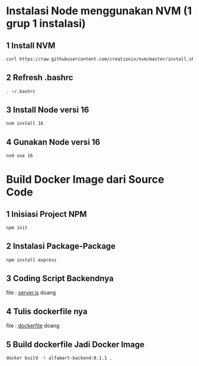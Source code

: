# Instalasi Node menggunakan NVM (1 grup 1 instalasi)

## 1 Install NVM
```sh
curl https://raw.githubusercontent.com/creationix/nvm/master/install.sh | bash 
```

## 2 Refresh .bashrc
```sh
. ~/.bashrc   
```

## 3 Install Node versi 16
```sh
nvm install 16
```

## 4 Gunakan Node versi 16
```sh
nvm use 16
```

# Build Docker Image dari Source Code

## 1 Inisiasi Project NPM

```sh
npm init
```

## 2 Instalasi Package-Package

```sh
npm install express
```

## 3 Coding Script Backendnya

file : [server.js](./server.js) doang

## 4 Tulis dockerfile nya

file : [dockerfile](./dockerfile) doang

## 5 Build dockerfile Jadi Docker Image

```sh
docker build -t alfamart-backend:0.1.1 .
```
